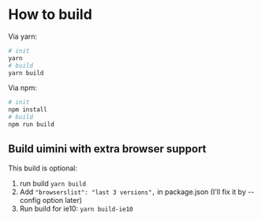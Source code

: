 # How to build

Via yarn:

```bash
# init
yarn
# build
yarn build
```

Via npm:

```bash
# init
npm install
# build
npm run build
```

## Build uimini with extra browser support

This build is optional:

1. run build `yarn build`
2. Add `"browserslist": "last 3 versions",` in package.json (I'll fix it by --config option later)
3. Run build for ie10: `yarn build-ie10`
